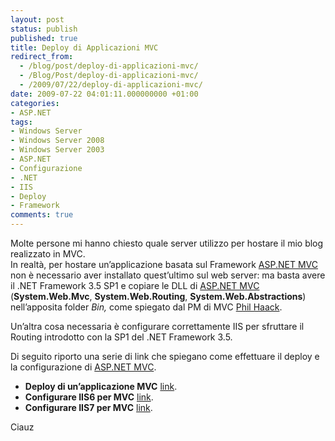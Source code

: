 ```yaml
---
layout: post
status: publish
published: true
title: Deploy di Applicazioni MVC
redirect_from: 
  - /blog/post/deploy-di-applicazioni-mvc/
  - /Blog/Post/deploy-di-applicazioni-mvc/
  - /2009/07/22/deploy-di-applicazioni-mvc/
date: 2009-07-22 04:01:11.000000000 +01:00
categories:
- ASP.NET
tags:
- Windows Server
- Windows Server 2008
- Windows Server 2003
- ASP.NET
- Configurazione
- .NET
- IIS
- Deploy
- Framework
comments: true
---
```

<p>Molte persone mi hanno chiesto quale server utilizzo per hostare il mio blog realizzato in MVC.    <br />In realtà, per hostare un’applicazione basata sul Framework <a href="http://www.asp.net/mvc" rel="nofollow" target="_blank">ASP.NET MVC</a> non è necessario aver installato quest’ultimo sul web server: ma basta avere il .NET Framework 3.5 SP1 e copiare le DLL di <a href="http://www.asp.net/mvc" rel="nofollow" target="_blank">ASP.NET MVC</a> (<strong>System.Web.Mvc</strong>, <strong>System.Web.Routing</strong>, <strong>System.Web.Abstractions</strong>) nell’apposita folder <em>Bin,</em> come spiegato dal PM di MVC <a href="http://haacked.com/" rel="nofollow" target="_blank">Phil Haack</a>.</p>  <p>Un’altra cosa necessaria è configurare correttamente IIS per sfruttare il Routing introdotto con la SP1 del .NET Framework 3.5. </p>  <p>Di seguito riporto una serie di link che spiegano come effettuare il deploy e la configurazione di <a href="http://www.asp.net/mvc" rel="nofollow" target="_blank">ASP.NET MVC</a>.</p>  <ul>   <li><strong>Deploy di un’applicazione MVC</strong> <a title="Bin deploy aspnetmvc" href="http://haacked.com/archive/2008/11/03/bin-deploy-aspnetmvc.aspx" rel="nofollow" target="_blank">link</a>. </li>    <li><strong>Configurare IIS6 per MVC</strong> <a title="asp.net mvc on iis6 walkthrough" href="http://haacked.com/archive/2008/11/26/asp.net-mvc-on-iis-6-walkthrough.aspx" rel="nofollow" target="_blank">link</a>. </li>    <li><strong>Configurare IIS7 per MVC</strong> <a title="Deploying an aspnet mvc web application to iis7" href="http://blogs.dovetailsoftware.com/blogs/kmiller/archive/2008/10/07/deploying-an-asp-net-mvc-web-application-to-iis7.aspx" rel="nofollow" target="_blank">link</a>. </li> </ul>  <p>Ciauz</p>

